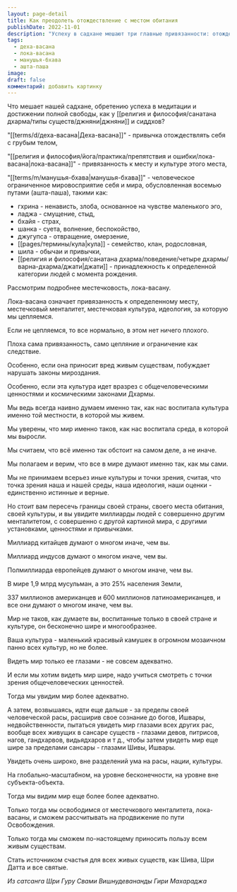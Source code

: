 ```yaml
---
layout: page-detail
title: Как преодолеть отождествление с местом обитания
publishDate: 2022-11-01
description: "Успеху в садхане мешают три главные привязанности: отождествление с телом (деха-васана), местечковый менталитет (лока-васана) и ограниченное человеческое мировосприятие (манушья-бхава), обусловленное восьмью путами (ашта-паша). Особенно ограничивает лока-васана - привязанность к своей культуре и месту, которая мешает видеть мир шире. Преодолеть её можно, расширяя сознание до общечеловеческих ценностей, а затем - до вселенского масштаба, чтобы стать источником счастья для всех существ, как святые и Шива."
tags:
  - деха-васана
  - лока-васана
  - манушья-бхава
  - ашта-паша
image: 
draft: false
комментарий: добавить картинку
---
```


 Что мешает нашей садхане, обретению успеха в медитации и достижении полной свободы, как у [[религия и философия/санатана дхарма/типы существ/джняни|джняни]] и сиддхов?  
  
 "[[terms/d/деха-васана|Деха-васана]]" - привычка отождествлять себя с грубым телом,   
  
 "[[религия и философия/йога/практика/препятствия и ошибки/лока-васана|лока-васана]]" - привязанность к месту и культуре этого места,   
  
 "[[terms/m/манушья-бхава|манушья-бхава]]" - человеческое ограниченное мировосприятие себя и мира, обусловленная восемью путами (ашта-паша), такими как:  
  
* гхрина - ненависть, злоба, основанное на чувстве маленького эго,
* ладжа - смущение, стыд,
* бхайя - страх,
* шанка - суета, волнение, беспокойство,
* джугупса - отвращение, омерзение,
* [[pages/термины/кула|кула]] - семейство, клан, родословная,
* шила - обычаи и привычки,
* [[религия и философия/санатана дхарма/поведение/четыре дхармы/варна-дхарма/джати|джати]] - принадлежность к определенной категории людей с момента рождения.
  
 Рассмотрим подробнее местечковость, лока-васану.  
  
 Лока-васана означает привязанность к определенному месту, местечковый менталитет, местечковая культура, идеология, за которую мы цепляемся.  
  
 Если не цепляемся, то все нормально, в этом нет ничего плохого.  
  
 Плоха сама привязанность, само цепляние и ограничение как следствие.  
  
 Особенно, если она приносит вред живым существам, побуждает нарушать законы мироздания.  
  
 Особенно, если эта культура идет вразрез с общечеловеческими ценностями и космическими законами Дхармы.  
  
 Мы ведь всегда наивно думаем именно так, как нас воспитала культура именно той местности, в которой мы живем.  
  
 Мы уверены, что мир именно таков, как нас воспитала среда, в которой мы выросли.  
  
 Мы считаем, что всё именно так обстоит на самом деле, а не иначе.  
  
 Мы полагаем и верим, что все в мире думают именно так, как мы сами.  
  
 Мы не принимаем всерьез иные культуры и точки зрения, считая, что точка зрения наша и нашей среды, наша идеология, наши оценки - единственно истинные и верные.  
  
 Но стоит вам пересечь границы своей страны, своего места обитания, своей культуры, и вы увидите миллиарды людей с совершенно другим менталитетом, с совершенно с другой картиной мира, с другими установками, ценностями и привычками.  
  
 Миллиард китайцев думают о многом иначе, чем вы.  
  
 Миллиард индусов думают о многом иначе, чем вы.  
  
 Полмиллиарда европейцев думают о многом иначе, чем вы.  
  
 В мире 1,9 млрд мусульман, а это 25% населения Земли,  
  
 337 миллионов американцев и 600 миллионов латиноамериканцев, и все они думают о многом иначе, чем вы.  
  
 Мир не таков, как думаете вы, воспитанные только в своей стране и культуре, он бесконечно шире и многообразнее.   
  
 Ваша культура - маленький красивый камушек в огромном мозаичном панно всех культур, но не более.  
  
 Видеть мир только ее глазами - не совсем адекватно.  
  
 И если мы хотим видеть мир шире, надо учиться смотреть с точки зрения общечеловеческих ценностей.  
  
 Тогда мы увидим мир более адекватно.  
  
 А затем, возвышаясь, идти еще дальше - за пределы своей человеческой расы, расширив свое сознание до богов, Ишвары, недвойственности, пытаться увидеть мир глазами всех других рас, вообще всех живущих в сансаре существ - глазами девов, питрисов, нагов, гандхарвов, видьядхаров и т д., чтобы затем увидеть мир еще шире за пределами сансары - глазами Шивы, Ишвары.  
  
 Увидеть очень широко, вне разделений ума на расы, нации, культуры.  
  
 На глобально-масштабном, на уровне бесконечности, на уровне вне субъекта-объекта.  
  
 Тогда мы видим мир еще более более адекватно.  
  
 Только тогда мы освободимся от местечкового менталитета, лока-васаны, и сможем рассчитывать на продвижение по пути Освобождения.   
  
 Только тогда мы сможем по-настоящему приносить пользу всем живым существам.   
  
 Стать источником счастья для всех живых существ, как Шива, Шри Датта и все святые.  

*Из сатсанга Шри Гуру Свами Вишнудевананды Гири Махараджа*
